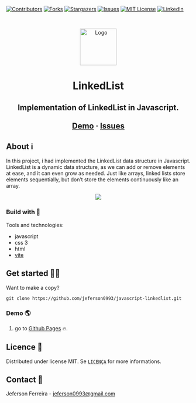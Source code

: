 
[![Contributors][contributors-shield]][contributors-url]
[![Forks][forks-shield]][forks-url]
[![Stargazers][stars-shield]][stars-url]
[![Issues][issues-shield]][issues-url]
[![MIT License][license-shield]][license-url]
[![LinkedIn][linkedin-shield]][linkedin-url]


<!-- PROJECT LOGO -->
<br />
<p align="center">
  <a href="https://github.com/jeferson0993/javascript-linkedlist">
    <img src="https://user-images.githubusercontent.com/29678099/102724065-83263880-42eb-11eb-8625-37935126a86e.png" alt="Logo" width="100" height="100">
  </a>
  
  <h1 align="center">LinkedList</h1>

  <h2 align="center">
    Implementation of LinkedList in Javascript. <br /><br />
    <a href="https://jeferson0993.github.io/javascript-linkedlist/">Demo</a>
    ·
    <a href="https://github.com/jeferson0993/javascript-linkedlist/issues">Issues</a>
  </h2>
</p>


<!-- Sobre o projeto -->
## About ℹ️

In this project, i had implemented the LinkedList data structure in Javascript. LinkedList is a dynamic data structure, as we can add or remove elements at ease, and it can even grow as needed. Just like arrays, linked lists store elements sequentially, but don’t store the elements continuously like an array.

<p align="center">
<img src="https://user-images.githubusercontent.com/29678099/137035575-376b072d-85f3-4e8d-a1c5-d8c1c8045b48.png" />

<!-- Construido com -->
### Build with 🧰

Tools and technologies:
* javascript
* css 3
* html
* [vite](https://vitejs.dev)


<!-- Começando -->
## Get started 🏃‍♂️

Want to make a copy?
```
git clone https://github.com/jeferson0993/javascript-linkedlist.git
```

<!-- Demonstração -->
### Demo 🌎

1. go to [Github Pages](https://jeferson0993.github.io/javascript-linkedlist/) :fire:.


<!-- Licença -->
## Licence 📑

Distributed under license MIT. Se [`LICENÇA`](https://github.com/jeferson0993/javascript-linkedlist/blob/main/LICENSE) for more informations.


<!-- Contato -->
## Contact 📧

Jeferson Ferreira - jeferson0993@gmail.com


<!-- MARKDOWN LINKS & IMAGES -->
<!-- https://www.markdownguide.org/basic-syntax/#reference-style-links -->
[contributors-shield]: https://img.shields.io/github/contributors/jeferson0993/javascript-linkedlist.svg?style=for-the-badge
[contributors-url]: https://github.com/jeferson0993/javascript-linkedlist/graphs/contributors
[forks-shield]: https://img.shields.io/github/forks/jeferson0993/javascript-linkedlist.svg?style=for-the-badge
[forks-url]: https://github.com/jeferson0993/javascript-linkedlist/network/members
[stars-shield]: https://img.shields.io/github/stars/jeferson0993/javascript-linkedlist.svg?style=for-the-badge
[stars-url]: https://github.com/jeferson0993/javascript-linkedlist/stargazers
[issues-shield]: https://img.shields.io/github/issues/jeferson0993/javascript-linkedlist.svg?style=for-the-badge
[issues-url]: https://github.com/jeferson0993/javascript-linkedlist/issues
[license-shield]: https://img.shields.io/github/license/jeferson0993/javascript-linkedlist.svg?style=for-the-badge
[license-url]: https://github.com/jeferson0993/javascript-linkedlist/blob/main/LICENSE
[linkedin-shield]: https://img.shields.io/badge/-LinkedIn-black.svg?style=for-the-badge&logo=linkedin&colorB=555
[linkedin-url]: https://www.linkedin.com/in/jeferson-ferreira-4a036b143/
[product-screenshot]: https://user-images.githubusercontent.com/29678099/108445253-d446a000-723a-11eb-902b-cbde2357adb3.png
[converter-screenshot]: https://user-images.githubusercontent.com/29678099/108445403-196ad200-723b-11eb-9ce9-77b1c2cd0672.png
